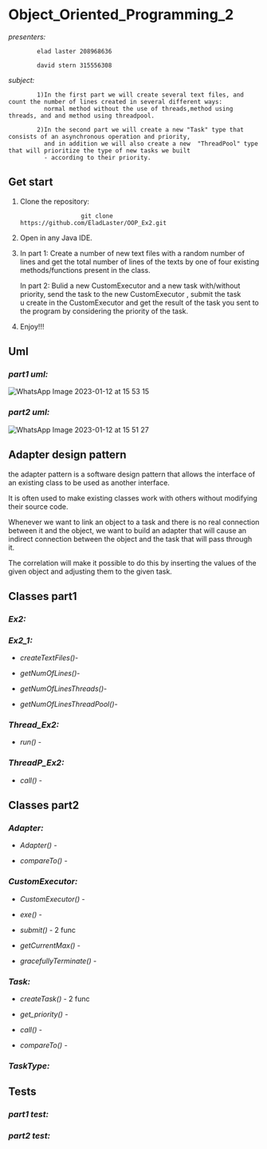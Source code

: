 # Object_Oriented_Programming_2

*presenters:*

            elad laster 208968636

            david stern 315556308
            
*subject:*
          
            1)In the first part we will create several text files, and count the number of lines created in several different ways:
              normal method without the use of threads,method using threads, and and method using threadpool.
             
            2)In the second part we will create a new "Task" type that consists of an asynchronous operation and priority,
              and in addition we will also create a new  "ThreadPool" type that will prioritize the type of new tasks we built 
              - according to their priority.
            
## Get start 
1) Clone the repository:

                        git clone https://github.com/EladLaster/OOP_Ex2.git   
                                               
2) Open in any Java IDE.
 
3) In part 1: Create a number of new text files with a random number of lines and get the total number of lines of the texts
            by one of four existing methods/functions present in the class.

   In part 2: Bulid a new CustomExecutor and a new task with/without priority, send the task to the new CustomExecutor , submit the task         
           u create in the CustomExecutor and get the result of the task you sent to the program by considering the priority of the task.

4) Enjoy!!!

## Uml

### *part1 uml:*

![WhatsApp Image 2023-01-12 at 15 53 15](https://user-images.githubusercontent.com/118683420/212110815-09c3f479-e9ec-4db7-81f3-90782745d62d.jpeg)

### *part2 uml:*

![WhatsApp Image 2023-01-12 at 15 51 27](https://user-images.githubusercontent.com/118683420/212110544-3fc26566-0fce-4c10-b54e-3507ac94aa75.jpeg)


## Adapter design pattern

the adapter pattern is a software design pattern that allows the interface of an existing class to be used as another interface.

It is often used to make existing classes work with others without modifying their source code.

Whenever we want to link an object to a task and there is no real connection between it and the object, we want to build an adapter that will cause an indirect connection between the object and the task that will pass through it. 

The correlation will make it possible to do this by inserting the values of the given object and adjusting them to the given task.


## Classes part1


### *Ex2:*


### *Ex2_1:*

- _createTextFiles()_- 

- _getNumOfLines()_- 

- _getNumOfLinesThreads()_- 

- _getNumOfLinesThreadPool()_-


### *Thread_Ex2:*

- _run()_ -


### *ThreadP_Ex2:*

- _call()_ -

## Classes part2


### *Adapter:*

- _Adapter()_ -

- _compareTo()_ -


### *CustomExecutor:*

- _CustomExecutor()_ -

- _exe()_ -

- _submit()_ - 2 func

- _getCurrentMax()_ -

- _gracefullyTerminate()_ -

### *Task:*

- _createTask()_ - 2 func

- _get_priority()_ -

- _call()_ -

- _compareTo()_ -

### *TaskType:*


## Tests

### *part1 test:*

### *part2 test:*


